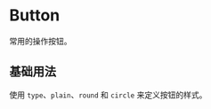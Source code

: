 <!-- ---
permalink: /components/button
--- -->

<!--
 * @Author: yuqigong@outlook.com
 * @Date: 2023-01-30 15:09:52
 * @LastEditors: yuqigong@outlook.com
 * @LastEditTime: 2023-02-06 18:32:53
 * @FilePath: /firmiana/packages/form-plux/components/button/README.md
 * @Description:
 *
-->

# Button

常用的操作按钮。

## 基础用法

使用 `type`、`plain`、`round` 和 `circle` 来定义按钮的样式。

